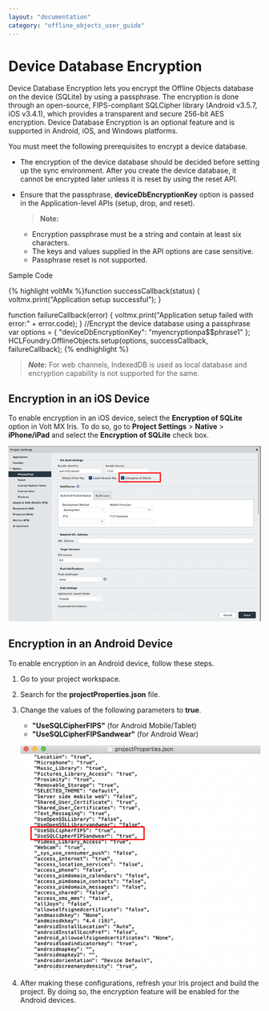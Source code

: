 ```yaml
---
layout: "documentation"
category: "offline_objects_user_guide"
---
```


Device Database Encryption
==========================

Device Database Encryption lets you encrypt the Offline Objects database on the device (SQLite) by using a passphrase. The encryption is done through an open-source, FIPS-compliant SQLCipher library (Android v3.5.7, iOS v3.4.1), which provides a transparent and secure 256-bit AES encryption. Device Database Encryption is an optional feature and is supported in Android, iOS, and Windows platforms.

You must meet the following prerequisites to encrypt a device database.

*   The encryption of the device database should be decided before setting up the sync environment. After you create the device database, it cannot be encrypted later unless it is reset by using the reset API.
*   Ensure that the passphrase, **deviceDbEncryptionKey** option is passed in the Application-level APIs (setup, drop, and reset).  
    
    > **Note:**  
    *   Encryption passphrase must be a string and contain at least six characters.  
    *   The keys and values supplied in the API options are case sensitive.  
    *   Passphrase reset is not supported.  
    
Sample Code

{% highlight voltMx %}function successCallback(status) {
    voltmx.print("Application setup successful");
}

function failureCallback(error) {
    voltmx.print("Application setup failed with error:" + error.code);
}
//Encrypt the device database using a passphrase
var options = {
    "deviceDbEncryptionKey": "myencryptionpa$$phrase1"
};
HCLFoundry.OfflineObjects.setup(options, successCallback, failureCallback);
{% endhighlight %}

> **_Note:_** For web channels, IndexedDB is used as local database and encryption capability is not supported for the same.

Encryption in an iOS Device
---------------------------

To enable encryption in an iOS device, select the **Encryption of SQLite** option in Volt MX Iris. To do so, go to **Project Settings** > **Native** > **iPhone/iPad** and select the **Encryption of SQLite** check box.

![](Resources/Images/DB_Encryption__iOS__616x379.png)

Encryption in an Android Device
-------------------------------

To enable encryption in an Android device, follow these steps.

1.  Go to your project workspace.
2.  Search for the **projectProperties.json** file.
3.  Change the values of the following parameters to **true**.
    
    *   **"UseSQLCipherFIPS"** (for Android Mobile/Tablet)
    *   **"UseSQLCipherFIPSandwear"** (for Android Wear)
    
    ![](Resources/Images/DB_Encryption__Android__576x541.png)
    
4.  After making these configurations, refresh your Iris project and build the project. By doing so, the encryption feature will be enabled for the Android devices.
